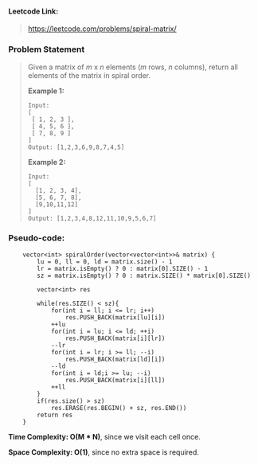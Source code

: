 #### Leetcode Link: 

> https://leetcode.com/problems/spiral-matrix/

### Problem Statement

> Given a matrix of *m* x *n* elements (*m* rows, *n* columns), return all elements of the matrix in spiral order.
>
> **Example 1:**
>
> ```
> Input:
> [
>  [ 1, 2, 3 ],
>  [ 4, 5, 6 ],
>  [ 7, 8, 9 ]
> ]
> Output: [1,2,3,6,9,8,7,4,5]
> ```
>
> **Example 2:**
>
> ```
> Input:
> [
>   [1, 2, 3, 4],
>   [5, 6, 7, 8],
>   [9,10,11,12]
> ]
> Output: [1,2,3,4,8,12,11,10,9,5,6,7]
> ```

### Pseudo-code:

```
    vector<int> spiralOrder(vector<vector<int>>& matrix) {
        lu = 0, ll = 0, ld = matrix.size() - 1
        lr = matrix.isEmpty() ? 0 : matrix[0].SIZE() - 1
        sz = matrix.isEmpty() ? 0 : matrix.SIZE() * matrix[0].SIZE()
        
        vector<int> res
        
        while(res.SIZE() < sz){
            for(int i = ll; i <= lr; i++)
                res.PUSH_BACK(matrix[lu][i])
            ++lu
            for(int i = lu; i <= ld; ++i)
                res.PUSH_BACK(matrix[i][lr])
            --lr
            for(int i = lr; i >= ll; --i)
                res.PUSH_BACK(matrix[ld][i])
            --ld
            for(int i = ld;i >= lu; --i)
                res.PUSH_BACK(matrix[i][ll])
            ++ll
        }
        if(res.size() > sz)        
            res.ERASE(res.BEGIN() + sz, res.END())
        return res
    }
```



**Time Complexity: O(M * N)**, since we visit each cell once.

**Space Complexity: O(1)**, since no extra space is required.